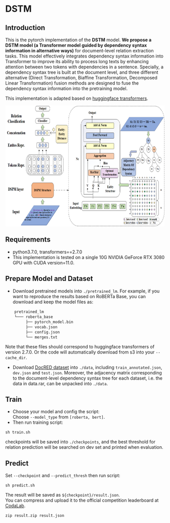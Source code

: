 # DSTM
## Introduction
This is the pytorch implementation of the **DSTM** model.
**We propose a DSTM model (a Transformer model guided by dependency syntax information in alternative ways)** for document-level relation extraction tasks.
This model effectively integrates dependency syntax information into
Transformer to improve its ability to process long texts by enhancing attention between two tokens with dependencies
in a sentence. 
Specially, a dependency syntax tree is built at the document level, and three different alternative (Direct Transformation, Biaffine Transformation, Decomposed Linear Transformation) fusion methods are
designed to fuse the dependency syntax information into the pretraining model.

This implementation is adapted based on [huggingface transformers](https://github.com/huggingface/transformers).
<div  align="center">  
<img src="./DSPM.png" width = "800" height = "380" alt="Tagging Strategy" align=center />
</div>  


## Requirements
 * python3.7.0, transformers==2.7.0  
 * This implementation is tested on a single 10G NVIDIA GeForce RTX 3080 GPU with CUDA version=11.0.


## Prepare Model and Dataset
 - Download pretrained models into `./pretrained_lm`.
For example, if you want to reproduce the results based on RoBERTa Base, you can download and keep the model files as:
```
    pretrained_lm
    └─── roberta_base
         ├── pytorch_model.bin
         ├── vocab.json
         ├── config.json
         └── merges.txt
```
Note that these files should correspond to huggingface transformers of version 2.7.0.
Or the code will automatically download from s3 into your `--cache_dir`.

 - Download [DocRED dataset](https://drive.google.com/drive/folders/1c5-0YwnoJx8NS6CV2f-NoTHR__BdkNqw) into `./data`, including `train_annotated.json`, `dev.json` and `test.json`. Moreover, the adjacency matrix corresponding to the document-level dependency syntax tree for each dataset, i.e. the data in data.rar, can be unpacked into `./data`. 


## Train
 - Choose your model and config the script:  
Choose `--model_type` from `[roberta, bert]`.
 - Then run training script:
 
```
sh train.sh
```  
checkpoints will be saved into `./checkpoints`, and the best threshold for relation prediction will be searched on dev set and printed when evaluation.


## Predict
Set `--checkpoint` and `--predict_thresh` then run script:  
```
sh predict.sh
```
The result will be saved as `${checkpoint}/result.json`.  
You can compress and upload it to the official competition leaderboard at [CodaLab](https://competitions.codalab.org/competitions/20717#results).
```
zip result.zip result.json
```
